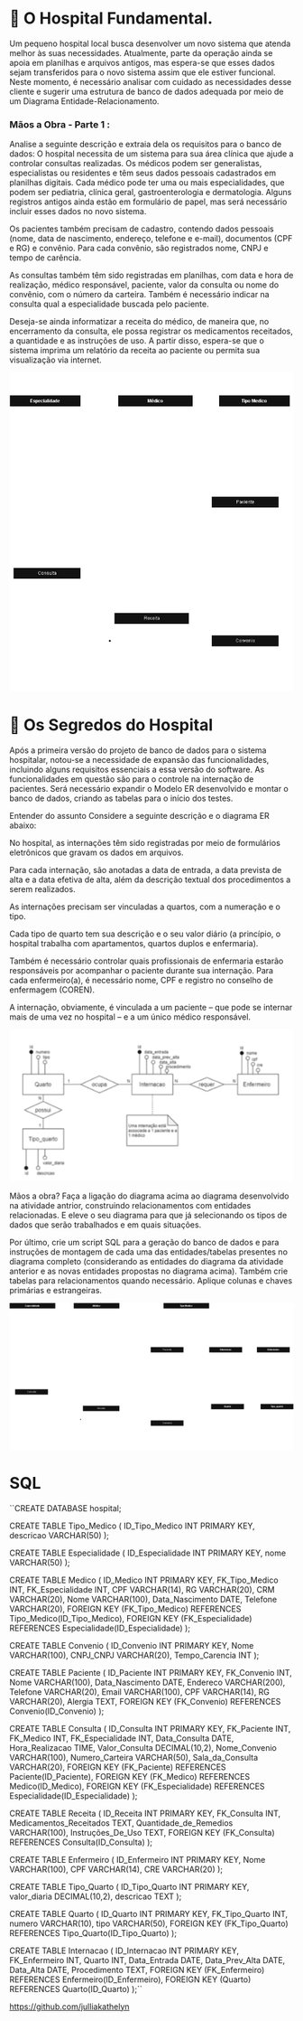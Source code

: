 # 🏥 O Hospital Fundamental. 

Um pequeno hospital local busca desenvolver um novo sistema que atenda melhor às suas necessidades. Atualmente, parte da operação ainda se apoia em planilhas e arquivos antigos, mas espera-se que esses dados sejam transferidos para o novo sistema assim que ele estiver funcional. Neste momento, é necessário analisar com cuidado as necessidades desse cliente e sugerir uma estrutura de banco de dados adequada por meio de um Diagrama Entidade-Relacionamento.

### Mãos a Obra - Parte 1 :

Analise a seguinte descrição e extraia dela os requisitos para o banco de dados:
O hospital necessita de um sistema para sua área clínica que ajude a controlar consultas realizadas. Os médicos podem ser generalistas, especialistas ou residentes e têm seus dados pessoais cadastrados em planilhas digitais. Cada médico pode ter uma ou mais especialidades, que podem ser pediatria, clínica geral, gastroenterologia e dermatologia. Alguns registros antigos ainda estão em formulário de papel, mas será necessário incluir esses dados no novo sistema.

Os pacientes também precisam de cadastro, contendo dados pessoais (nome, data de nascimento, endereço, telefone e e-mail), documentos (CPF e RG) e convênio. Para cada convênio, são registrados nome, CNPJ e tempo de carência.

As consultas também têm sido registradas em planilhas, com data e hora de realização, médico responsável, paciente, valor da consulta ou nome do convênio, com o número da carteira. Também é necessário indicar na consulta qual a especialidade buscada pelo paciente.

Deseja-se ainda informatizar a receita do médico, de maneira que, no encerramento da consulta, ele possa registrar os medicamentos receitados, a quantidade e as instruções de uso. A partir disso, espera-se que o sistema imprima um relatório da receita ao paciente ou permita sua visualização via internet.

![teste de cores e design](DiagramaER-HospitalFundamental.drawio.png)

# 🏥 Os Segredos do Hospital

Após a primeira versão do projeto de banco de dados para o sistema hospitalar, notou-se a necessidade de expansão das funcionalidades, incluindo alguns requisitos essenciais a essa versão do software. As funcionalidades em questão são para o controle na internação de pacientes. Será necessário expandir o Modelo ER desenvolvido e montar o banco de dados, criando as tabelas para o início dos testes.

Entender do assunto
Considere a seguinte descrição e o diagrama ER abaixo:

No hospital, as internações têm sido registradas por meio de formulários eletrônicos que gravam os dados em arquivos. 

Para cada internação, são anotadas a data de entrada, a data prevista de alta e a data efetiva de alta, além da descrição textual dos procedimentos a serem realizados. 

As internações precisam ser vinculadas a quartos, com a numeração e o tipo. 

Cada tipo de quarto tem sua descrição e o seu valor diário (a princípio, o hospital trabalha com apartamentos, quartos duplos e enfermaria).

Também é necessário controlar quais profissionais de enfermaria estarão responsáveis por acompanhar o paciente durante sua internação. Para cada enfermeiro(a), é necessário nome, CPF e registro no conselho de enfermagem (COREN).

A internação, obviamente, é vinculada a um paciente – que pode se internar mais de uma vez no hospital – e a um único médico responsável.

![teste de cores e design](img-rreadme-hospotal/internacao.png)

Mãos a obra?
Faça a ligação do diagrama acima ao diagrama desenvolvido na atividade antrior, construindo relacionamentos com entidades relacionadas. E eleve o seu diagrama para que já selecionando os tipos de dados que serão trabalhados e em quais situações. 

Por último, crie um script SQL para a geração do banco de dados e para instruções de montagem de cada uma das entidades/tabelas presentes no diagrama completo (considerando as entidades do diagrama da atividade anterior e as novas entidades propostas no diagrama acima). Também crie tabelas para relacionamentos quando necessário. Aplique colunas e chaves primárias e estrangeiras.

![teste de cores e design](DiagramaER-Os-Segredos-do-Hospital.drawio.png)

# SQL
``CREATE DATABASE hospital;

CREATE TABLE Tipo_Medico (
    ID_Tipo_Medico INT PRIMARY KEY,
    descricao VARCHAR(50)
);


CREATE TABLE Especialidade (
    ID_Especialidade INT PRIMARY KEY,
    nome VARCHAR(50)
);


CREATE TABLE Medico (
    ID_Medico INT PRIMARY KEY,
    FK_Tipo_Medico INT,
    FK_Especialidade INT,
    CPF VARCHAR(14),
    RG VARCHAR(20),
    CRM VARCHAR(20),
    Nome VARCHAR(100),
    Data_Nascimento DATE,
    Telefone VARCHAR(20),
    FOREIGN KEY (FK_Tipo_Medico) REFERENCES Tipo_Medico(ID_Tipo_Medico),
    FOREIGN KEY (FK_Especialidade) REFERENCES Especialidade(ID_Especialidade)
);


CREATE TABLE Convenio (
    ID_Convenio INT PRIMARY KEY,
    Nome VARCHAR(100),
    CNPJ_CNPJ VARCHAR(20),
    Tempo_Carencia INT
);


CREATE TABLE Paciente (
    ID_Paciente INT PRIMARY KEY,
    FK_Convenio INT,
    Nome VARCHAR(100),
    Data_Nascimento DATE,
    Endereco VARCHAR(200),
    Telefone VARCHAR(20),
    Email VARCHAR(100),
    CPF VARCHAR(14),
    RG VARCHAR(20),
    Alergia TEXT,
    FOREIGN KEY (FK_Convenio) REFERENCES Convenio(ID_Convenio)
);


CREATE TABLE Consulta (
    ID_Consulta INT PRIMARY KEY,
    FK_Paciente INT,
    FK_Medico INT,
    FK_Especialidade INT,
    Data_Consulta DATE,
    Hora_Realizacao TIME,
    Valor_Consulta DECIMAL(10,2),
    Nome_Convenio VARCHAR(100),
    Numero_Carteira VARCHAR(50),
    Sala_da_Consulta VARCHAR(20),
    FOREIGN KEY (FK_Paciente) REFERENCES Paciente(ID_Paciente),
    FOREIGN KEY (FK_Medico) REFERENCES Medico(ID_Medico),
    FOREIGN KEY (FK_Especialidade) REFERENCES Especialidade(ID_Especialidade)
);


CREATE TABLE Receita (
    ID_Receita INT PRIMARY KEY,
    FK_Consulta INT,
    Medicamentos_Receitados TEXT,
    Quantidade_de_Remedios VARCHAR(100),
    Instruções_De_Uso TEXT,
    FOREIGN KEY (FK_Consulta) REFERENCES Consulta(ID_Consulta)
);


CREATE TABLE Enfermeiro (
    ID_Enfermeiro INT PRIMARY KEY,
    Nome VARCHAR(100),
    CPF VARCHAR(14),
    CRE VARCHAR(20)
);


CREATE TABLE Tipo_Quarto (
    ID_Tipo_Quarto INT PRIMARY KEY,
    valor_diaria DECIMAL(10,2),
    descricao TEXT
);


CREATE TABLE Quarto (
    ID_Quarto INT PRIMARY KEY,
    FK_Tipo_Quarto INT,
    numero VARCHAR(10),
    tipo VARCHAR(50),
    FOREIGN KEY (FK_Tipo_Quarto) REFERENCES Tipo_Quarto(ID_Tipo_Quarto)
);


CREATE TABLE Internacao (
    ID_Internacao INT PRIMARY KEY,
    FK_Enfermeiro INT,
    Quarto INT,
    Data_Entrada DATE,
    Data_Prev_Alta DATE,
    Data_Alta DATE,
    Procedimento TEXT,
    FOREIGN KEY (FK_Enfermeiro) REFERENCES Enfermeiro(ID_Enfermeiro),
    FOREIGN KEY (Quarto) REFERENCES Quarto(ID_Quarto)
);``





https://github.com/julliakathelyn

